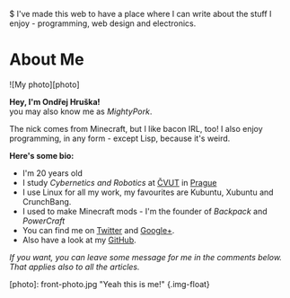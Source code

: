$ I've made this web to have a place where I can write about the stuff I enjoy - programming, web design and electronics.

# About Me

![My photo][photo]

**Hey, I'm Ondřej Hruška!**<br>
you may also know me as *MightyPork*.

The nick comes from Minecraft, but I like bacon IRL, too! I also enjoy programming, in any form - except Lisp, because it's weird.

**Here's some bio:**

* I'm 20 years old
* I study *Cybernetics and Robotics* at [ČVUT][cvut] in [Prague][prague]
* I use Linux for all my work, my favourites are Kubuntu, Xubuntu and CrunchBang.
* I used to make Minecraft mods - I'm the founder of *Backpack* and *PowerCraft*
* You can find me on [Twitter][twitter] and [Google+][gplus].
* Also have a look at my [GitHub][github].

*If you want, you can leave some message for me in the comments below.<br>
That applies also to all the articles.*

[github]: https://github.com/MightyPork
[mako]: http://makoframework.com/
[twitter]: http://twitter.com/MightyPork (My Twitter profile)
[gplus]: http://plus.google.com/+OndrejHruska (My Google+ profile)
[prague]: http://goo.gl/maps/OmDea (See on Google Maps)
[cvut]: http://www.fel.cvut.cz/ (Czech Technical University in Prague)
[photo]: front-photo.jpg "Yeah this is me!" {.img-float}
